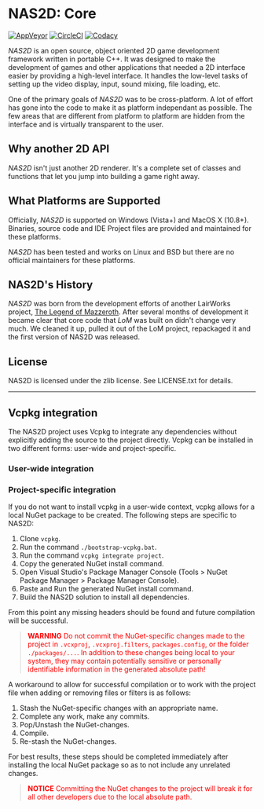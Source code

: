 # NAS2D: Core

[![AppVeyor](https://ci.appveyor.com/api/projects/status/github/lairworks/nas2d-core?branch=master&svg=true)](https://ci.appveyor.com/project/OPU/nas2d-core)
[![CircleCI](https://circleci.com/gh/lairworks/nas2d-core/tree/master.svg?style=svg)](https://circleci.com/gh/lairworks/nas2d-core/tree/master)
[![Codacy](https://api.codacy.com/project/badge/Grade/bcf32f1b0a864f3ead9d45ae6099d07c)](https://www.codacy.com/app/ldicker83/nas2d-core)

*NAS2D* is an open source, object oriented 2D game development framework written in portable C++. It was designed to make the development of games and other applications that needed a 2D interface easier by providing a high-level interface. It handles the low-level tasks of setting up the video display, input, sound mixing, file loading, etc.

One of the primary goals of *NAS2D* was to be cross-platform. A lot of effort has gone into the code to make it as platform independant as possible. The few areas that are different from platform to platform are hidden from the interface and is virtually transparent to the user.

## Why another 2D API

*NAS2D* isn't just another 2D renderer. It's a complete set of classes and functions that let you jump into building a game right away.

## What Platforms are Supported

Officially, *NAS2D* is supported on Windows (Vista+) and MacOS X (10.8+). Binaries, source code and IDE Project files are provided and maintained for these platforms.

*NAS2D* has been tested and works on Linux and BSD but there are no official maintainers for these platforms.

## NAS2D's History

*NAS2D* was born from the development efforts of another LairWorks project, [The Legend of Mazzeroth](http://lom.lairworks.com). After several months of development it became clear that core code that *LoM* was built on didn't change very much. We cleaned it up, pulled it out of the LoM project, repackaged it and the first version of NAS2D was released.

## License

NAS2D  is licensed under the zlib license. See LICENSE.txt for details.

---

## Vcpkg integration

The NAS2D project uses Vcpkg to integrate any dependencies without explicitly adding the source to the project directly. Vcpkg can be installed in two different forms: user-wide and project-specific.

### User-wide integration



### Project-specific integration

If you do not want to install vcpkg in a user-wide context, vcpkg allows for a local NuGet package to be created. The following steps are specific to NAS2D:

1.  Clone `vcpkg`.
2.  Run the command `./bootstrap-vcpkg.bat`.
3.  Run the command `vcpkg integrate project`.
4.  Copy the generated NuGet install command.
5.  Open Visual Studio's Package Manager Console (Tools > NuGet Package Manager > Package Manager Console).
6.  Paste and Run the generated NuGet install command.
7.  Build the NAS2D solution to install all dependencies.

From this point any missing headers should be found and future compilation will be successful.

> <span style="color:red">**WARNING** Do not commit the NuGet-specific changes made to the project in `.vcxproj`, `.vcxproj.filters`, `packages.config`, or the folder `./packages/...`. In addition to these changes being local to your system, they may contain potentially sensitive or personally identifiable information in the generated absolute path!</span>

A workaround to allow for successful compilation or to work with the project file when adding or removing files or filters is as follows:

1.  Stash the NuGet-specific changes with an appropriate name.
2.  Complete any work, make any commits.
3.  Pop/Unstash the NuGet-changes.
4.  Compile.
5.  Re-stash the NuGet-changes.

For best results, these steps should be completed immediately after installing the local NuGet package so as to not include any unrelated changes.

> <span style="color:red">**NOTICE** Committing the NuGet changes to the project will break it for all other developers due to the local absolute path.</span>